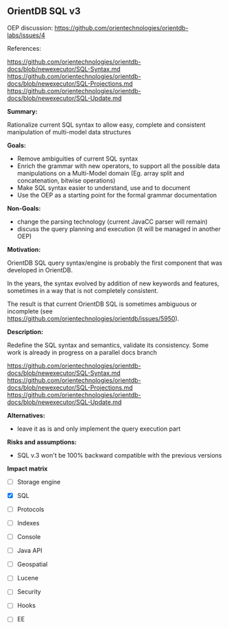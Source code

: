 ## OrientDB SQL v3

OEP discussion: https://github.com/orientechnologies/orientdb-labs/issues/4

References:

https://github.com/orientechnologies/orientdb-docs/blob/newexecutor/SQL-Syntax.md
https://github.com/orientechnologies/orientdb-docs/blob/newexecutor/SQL-Projections.md
https://github.com/orientechnologies/orientdb-docs/blob/newexecutor/SQL-Update.md



**Summary:**

Rationalize current SQL syntax to allow easy, complete and consistent manipulation of multi-model data structures

**Goals:**

- Remove ambiguities of current SQL syntax
- Enrich the grammar with new operators, to support all the possible data manipulations on a Multi-Model domain (Eg. array split and concatenation, bitwise operations)
- Make SQL syntax easier to understand, use and to document
- Use the OEP as a starting point for the formal grammar documentation

**Non-Goals:**

- change the parsing technology (current JavaCC parser will remain)
- discuss the query planning and execution (it will be managed in another OEP)

**Motivation:**

OrientDB SQL query syntax/engine is probably the first component that was developed in OrientDB.

In the years, the syntax evolved by addition of new keywords and features, sometimes in a way that is not completely consistent.

The result is that current OrientDB SQL is sometimes ambiguous or incomplete (see https://github.com/orientechnologies/orientdb/issues/5950). 


**Description:**

Redefine the SQL syntax and semantics, validate its consistency.
Some work is already in progress on a parallel docs branch

https://github.com/orientechnologies/orientdb-docs/blob/newexecutor/SQL-Syntax.md https://github.com/orientechnologies/orientdb-docs/blob/newexecutor/SQL-Projections.md https://github.com/orientechnologies/orientdb-docs/blob/newexecutor/SQL-Update.md


**Alternatives:**

- leave it as is and only implement the query execution part

**Risks and assumptions:**

- SQL v.3 won't be 100% backward compatible with the previous versions

**Impact matrix**

- [ ] Storage engine
- [x] SQL
- [ ] Protocols
- [ ] Indexes
- [ ] Console
- [ ] Java API
- [ ] Geospatial
- [ ] Lucene
- [ ] Security
- [ ] Hooks
- [ ] EE

